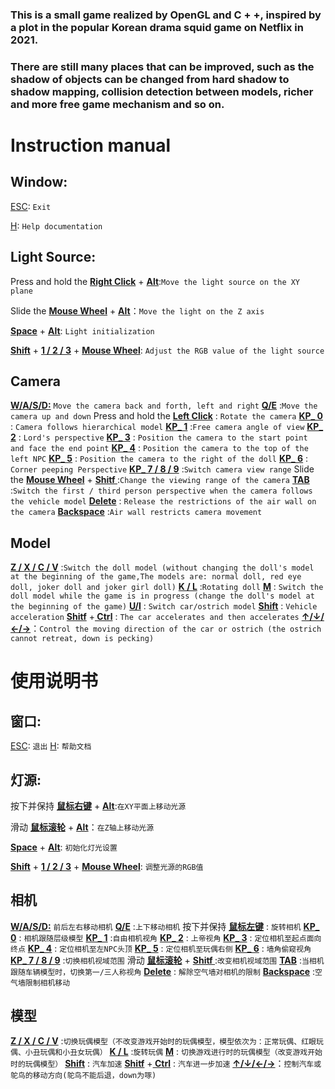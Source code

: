 ### This is a small game realized by OpenGL and C + +, inspired by a plot in the popular Korean drama squid game on Netflix in 2021.
### There are still many places that can be improved, such as the shadow of objects can be changed from hard shadow to shadow mapping, collision detection between models, richer and more free game mechanism and so on.

# Instruction manual
## Window:

<u>ESC</u>:  `Exit`

<u>H</u>: `Help documentation`

## Light Source:

Press and hold the **<u>Right Click</u>** + **<u>Alt</u>**:`Move the light source on the XY plane`

Slide the **<u>Mouse Wheel</u>** + **<u>Alt</u>**：`Move the light on the Z axis`

**<u>Space</u>** + **<u>Alt</u>**: `Light initialization`

**<u>Shift</u>** + **<u>1 / 2 / 3</u>** + **<u>Mouse Wheel</u>**: `Adjust the RGB value of the light source`

## Camera
**<u>W/A/S/D:</u>**  `Move the camera back and forth, left and right`
**<u>Q/E</u>** :`Move the camera up and down`
Press and hold the **<u>Left Click</u>** : `Rotate the camera`
**<u>KP_ 0</u>** : `Camera follows hierarchical model`
**<u>KP_ 1</u>** :`Free camera angle of view`
**<u>KP_ 2</u>** : `Lord's perspective`
**<u>KP_ 3</u>** : `Position the camera to the start point and face the end point`
**<u>KP_ 4</u>** : `Position the camera to the top of the left NPC`
**<u>KP_ 5</u>** : `Position the camera to the right of the doll`
**<u>KP_ 6</u>** : `Corner peeping Perspective`
**<u>KP_ 7 / 8 / 9</u>** :`Switch camera view range`
Slide the **<u>Mouse Wheel</u>** + **<u>Shitf </u>**:`Change the viewing range of the camera`
**<u>TAB</u>** :`Switch the first / third person perspective when the camera follows the vehicle model`
**<u>Delete</u>** : `Release the restrictions of the air wall on the camera`
**<u>Backspace</u>** :`Air wall restricts camera movement`

## Model
**<u>Z / X / C / V</u>** :`Switch the doll model (without changing the doll's model at the beginning of the game,The models are: normal doll, red eye doll, joker doll and joker girl doll)`
**<u>K / L</u>** :`Rotating doll`
**<u>M</u>** : `Switch the doll model while the game is in progress (change the doll's model at the beginning of the game)`
**<u>U/I</u>** : `Switch car/ostrich model`
**<u>Shift</u>** : `Vehicle acceleration`
**<u>Shitf</u>**  +**<u> Ctrl</u>** : `The car accelerates and then accelerates`
**<u>↑/↓/←/→</u>**：`Control the moving direction of the car or ostrich (the ostrich cannot retreat, down is pecking)`




# 使用说明书
## 窗口:

<u>ESC</u>:  `退出`
<u>H</u>: `帮助文档`

## 灯源:

按下并保持 **<u>鼠标右键</u>** + **<u>Alt</u>**:`在XY平面上移动光源`

滑动 **<u>鼠标滚轮</u>** + **<u>Alt</u>**：`在Z轴上移动光源`

**<u>Space</u>** + **<u>Alt</u>**: `初始化灯光设置`

**<u>Shift</u>** + **<u>1 / 2 / 3</u>** + **<u>Mouse Wheel</u>**: `调整光源的RGB值`

## 相机
**<u>W/A/S/D:</u>**  `前后左右移动相机`
**<u>Q/E</u>** :`上下移动相机`
按下并保持 **<u>鼠标左键</u>** : `旋转相机`
**<u>KP_ 0</u>** : `相机跟随层级模型`
**<u>KP_ 1</u>** :`自由相机视角`
**<u>KP_ 2</u>** : `上帝视角`
**<u>KP_ 3</u>** : `定位相机至起点面向终点`
**<u>KP_ 4</u>** : `定位相机至左NPC头顶`
**<u>KP_ 5</u>** : `定位相机至玩偶右侧`
**<u>KP_ 6</u>** : `墙角偷窥视角`
**<u>KP_ 7 / 8 / 9</u>** :`切换相机视域范围`
滑动 **<u>鼠标滚轮</u>** + **<u>Shitf </u>**  :`改变相机视域范围`
**<u>TAB</u>** :`当相机跟随车辆模型时，切换第一/三人称视角`
**<u>Delete</u>** : `解除空气墙对相机的限制`
**<u>Backspace</u>** :`空气墙限制相机移动`

## 模型
**<u>Z / X / C / V</u>** :`切换玩偶模型（不改变游戏开始时的玩偶模型，模型依次为：正常玩偶、红眼玩偶、小丑玩偶和小丑女玩偶）`
**<u>K / L</u>** :`旋转玩偶`
**<u>M</u>** : `切换游戏进行时的玩偶模型（改变游戏开始时的玩偶模型）`
**<u>Shift</u>** : `汽车加速`
**<u>Shitf</u>**  +**<u> Ctrl</u>** : `汽车进一步加速`
**<u>↑/↓/←/→</u>**：`控制汽车或鸵鸟的移动方向(鸵鸟不能后退，down为啄)`
